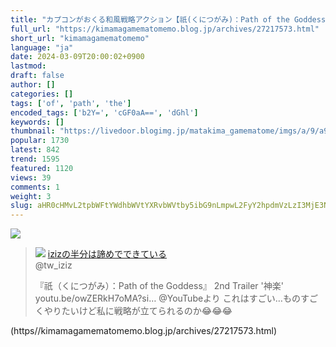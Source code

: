 ```yaml
---
title: "カプコンがおくる和風戦略アクション【祇(くにつがみ)：Path of the Goddess】ゲームの流れがわかるプレイ映像が公開 "
full_url: "https://kimamagamematomemo.blog.jp/archives/27217573.html"
short_url: "kimamagamematomemo"
language: "ja"
date: 2024-03-09T20:00:02+0900
lastmod: 
draft: false
author: []
categories: []
tags: ['of', 'path', 'the']
encoded_tags: ['b2Y=', 'cGF0aA==', 'dGhl']
keywords: []
thumbnail: "https://livedoor.blogimg.jp/matakima_gamematome/imgs/a/9/a9229a67-s.jpg"
popular: 1730
latest: 842
trend: 1595
featured: 1120
views: 39
comments: 1
weight: 3
slug: aHR0cHMvL2tpbWFtYWdhbWVtYXRvbWVtby5ibG9nLmpwL2FyY2hpdmVzLzI3MjE3NTczLmh0bWw=
---
```


![](https://livedoor.blogimg.jp/matakima_gamematome/imgs/a/9/a9229a67-s.jpg)

<blockquote id='twibodyHzwtARenGp'> <p> <img src='https//livedoor.blogimg.jp/matakima_gamematome/imgs/a/c/ace2b287.png'> <a href='https//twitter.com/tw_iziz/status/1766066088499171744' target='_blank'>izizの半分は諦めでできている </a><br> @tw_iziz </p> <p id='twitextHzwtARenGp'> 『祇（くにつがみ）：Path of the Goddess』 2nd Trailer '神楽' youtu.be/owZERkH7oMA?si… @YouTubeより これはすごい…ものすごくやりたいけど私に戦略が立てられるのか😂😂😂 </p> <p> <a href='https//twitter.com/tw_iziz/status/1766066088499171744' target='_blank'></a> </p> </blockquote> 

(https//kimamagamematomemo.blog.jp/archives/27217573.html)
